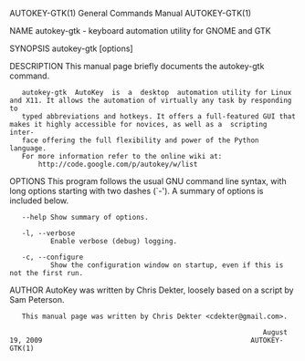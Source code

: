 AUTOKEY-GTK(1)                                                General Commands Manual                                               AUTOKEY-GTK(1)

NAME
       autokey-gtk - keyboard automation utility for GNOME and GTK

SYNOPSIS
       autokey-gtk [options]

DESCRIPTION
       This manual page briefly documents the autokey-gtk command.

       autokey-gtk  AutoKey  is  a  desktop  automation utility for Linux and X11. It allows the automation of virtually any task by responding to
       typed abbreviations and hotkeys. It offers a full-featured GUI that makes it highly accessible for novices, as well as a  scripting  inter‐
       face offering the full flexibility and power of the Python language.
       For more information refer to the online wiki at:
           http://code.google.com/p/autokey/w/list

OPTIONS
       This program follows the usual GNU command line syntax, with long options starting with two dashes (`-').  A summary of options is included
       below.

       --help Show summary of options.

       -l, --verbose
              Enable verbose (debug) logging.

       -c, --configure
              Show the configuration window on startup, even if this is not the first run.

AUTHOR
       AutoKey was written by Chris Dekter, loosely based on a script by Sam Peterson.

       This manual page was written by Chris Dekter <cdekter@gmail.com>.

                                                                  August 19, 2009                                                   AUTOKEY-GTK(1)
